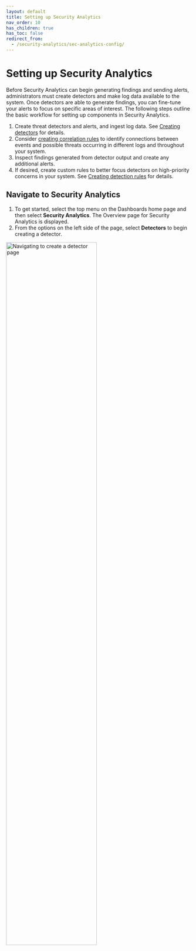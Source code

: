```yaml
---
layout: default
title: Setting up Security Analytics
nav_order: 10
has_children: true
has_toc: false
redirect_from:
  - /security-analytics/sec-analytics-config/
---
```


# Setting up Security Analytics

Before Security Analytics can begin generating findings and sending alerts, administrators must create detectors and make log data available to the system. Once detectors are able to generate findings, you can fine-tune your alerts to focus on specific areas of interest. The following steps outline the basic workflow for setting up components in Security Analytics.

1. Create threat detectors and alerts, and ingest log data. See [Creating detectors]({{site.url}}{{site.baseurl}}/security-analytics/sec-analytics-config/detectors-config/) for details.
1. Consider [creating correlation rules]({{site.url}}{{site.baseurl}}/sec-analytics-config/correlation-config/) to identify connections between events and possible threats occurring in different logs and throughout your system.
1. Inspect findings generated from detector output and create any additional alerts.
1. If desired, create custom rules to better focus detectors on high-priority concerns in your system. See [Creating detection rules]({{site.url}}{{site.baseurl}}/security-analytics/usage/rules/#creating-detection-rules) for details.

## Navigate to Security Analytics

1. To get started, select the top menu on the Dashboards home page and then select **Security Analytics**. The Overview page for Security Analytics is displayed.
1. From the options on the left side of the page, select **Detectors** to begin creating a detector.

<img src="{{site.url}}{{site.baseurl}}/images/Security/secanalytics-det-nav.png" alt="Navigating to create a detector page" width="70%">
